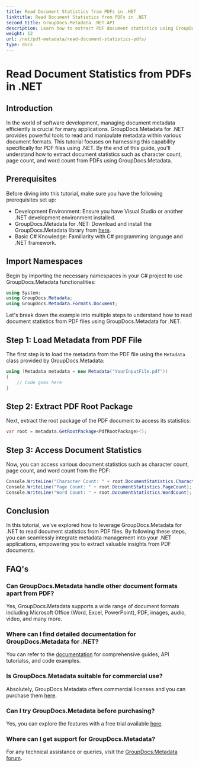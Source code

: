 ```yaml
---
title: Read Document Statistics from PDFs in .NET
linktitle: Read Document Statistics from PDFs in .NET
second_title: GroupDocs.Metadata .NET API
description: Learn how to extract PDF document statistics using GroupDocs.Metadata for .NET. Enhance your document management capabilities effortlessly.
weight: 12
url: /net/pdf-metadata/read-document-statistics-pdfs/
type: docs
---
```

# Read Document Statistics from PDFs in .NET

## Introduction
In the world of software development, managing document metadata efficiently is crucial for many applications. GroupDocs.Metadata for .NET provides powerful tools to read and manipulate metadata within various document formats. This tutorial focuses on harnessing this capability specifically for PDF files using .NET. By the end of this guide, you'll understand how to extract document statistics such as character count, page count, and word count from PDFs using GroupDocs.Metadata.
## Prerequisites
Before diving into this tutorial, make sure you have the following prerequisites set up:
- Development Environment: Ensure you have Visual Studio or another .NET development environment installed.
- GroupDocs.Metadata for .NET: Download and install the GroupDocs.Metadata library from [here](https://releases.groupdocs.com/metadata/net/).
- Basic C# Knowledge: Familiarity with C# programming language and .NET framework.

## Import Namespaces
Begin by importing the necessary namespaces in your C# project to use GroupDocs.Metadata functionalities:
```csharp
using System;
using GroupDocs.Metadata;
using GroupDocs.Metadata.Formats.Document;
```

Let's break down the example into multiple steps to understand how to read document statistics from PDF files using GroupDocs.Metadata for .NET.
## Step 1: Load Metadata from PDF File
The first step is to load the metadata from the PDF file using the `Metadata` class provided by GroupDocs.Metadata:
```csharp
using (Metadata metadata = new Metadata("YourInputFile.pdf"))
{
    // Code goes here
}
```
## Step 2: Extract PDF Root Package
Next, extract the root package of the PDF document to access its statistics:
```csharp
var root = metadata.GetRootPackage<PdfRootPackage>();
```
## Step 3: Access Document Statistics
Now, you can access various document statistics such as character count, page count, and word count from the PDF:
```csharp
Console.WriteLine("Character Count: " + root.DocumentStatistics.CharacterCount);
Console.WriteLine("Page Count: " + root.DocumentStatistics.PageCount);
Console.WriteLine("Word Count: " + root.DocumentStatistics.WordCount);
```

## Conclusion
In this tutorial, we've explored how to leverage GroupDocs.Metadata for .NET to read document statistics from PDF files. By following these steps, you can seamlessly integrate metadata management into your .NET applications, empowering you to extract valuable insights from PDF documents.

## FAQ's
### Can GroupDocs.Metadata handle other document formats apart from PDF?
Yes, GroupDocs.Metadata supports a wide range of document formats including Microsoft Office (Word, Excel, PowerPoint), PDF, images, audio, video, and many more.
### Where can I find detailed documentation for GroupDocs.Metadata for .NET?
You can refer to the [documentation](https://tutorials.groupdocs.com/metadata/net/) for comprehensive guides, API tutorialss, and code examples.
### Is GroupDocs.Metadata suitable for commercial use?
Absolutely, GroupDocs.Metadata offers commercial licenses and you can purchase them [here](https://purchase.groupdocs.com/buy).
### Can I try GroupDocs.Metadata before purchasing?
Yes, you can explore the features with a free trial available [here](https://releases.groupdocs.com/).
### Where can I get support for GroupDocs.Metadata?
For any technical assistance or queries, visit the [GroupDocs.Metadata forum](https://forum.groupdocs.com/c/metadata/14).
